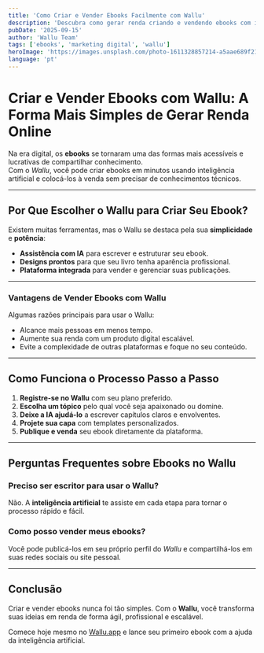 ```yaml
---
title: 'Como Criar e Vender Ebooks Facilmente com Wallu'
description: 'Descubra como gerar renda criando e vendendo ebooks com inteligência artificial no Wallu de forma simples e rápida.'
pubDate: '2025-09-15'
author: 'Wallu Team'
tags: ['ebooks', 'marketing digital', 'wallu']
heroImage: 'https://images.unsplash.com/photo-1611328857214-a5aae689f21a?w=800&h=400&fit=crop'
language: 'pt'
---
```


# Criar e Vender Ebooks com Wallu: A Forma Mais Simples de Gerar Renda Online

Na era digital, os **ebooks** se tornaram uma das formas mais acessíveis e lucrativas de compartilhar conhecimento.  
Com o *Wallu*, você pode criar ebooks em minutos usando inteligência artificial e colocá-los à venda sem precisar de conhecimentos técnicos.

---

## Por Que Escolher o Wallu para Criar Seu Ebook?

Existem muitas ferramentas, mas o Wallu se destaca pela sua **simplicidade** e **potência**:

- **Assistência com IA** para escrever e estruturar seu ebook.  
- **Designs prontos** para que seu livro tenha aparência profissional.  
- **Plataforma integrada** para vender e gerenciar suas publicações.  

---

### Vantagens de Vender Ebooks com Wallu

Algumas razões principais para usar o Wallu:  

- Alcance mais pessoas em menos tempo.  
- Aumente sua renda com um produto digital escalável.  
- Evite a complexidade de outras plataformas e foque no seu conteúdo.  

---

## Como Funciona o Processo Passo a Passo

1. **Registre-se no Wallu** com seu plano preferido.  
2. **Escolha um tópico** pelo qual você seja apaixonado ou domine.  
3. **Deixe a IA ajudá-lo** a escrever capítulos claros e envolventes.  
4. **Projete sua capa** com templates personalizados.  
5. **Publique e venda** seu ebook diretamente da plataforma.  

---

## Perguntas Frequentes sobre Ebooks no Wallu

### Preciso ser escritor para usar o Wallu?

Não. A **inteligência artificial** te assiste em cada etapa para tornar o processo rápido e fácil.

### Como posso vender meus ebooks?

Você pode publicá-los em seu próprio perfil do *Wallu* e compartilhá-los em suas redes sociais ou site pessoal.  

---

## Conclusão

Criar e vender ebooks nunca foi tão simples. Com o **Wallu**, você transforma suas ideias em renda de forma ágil, profissional e escalável.  

Comece hoje mesmo no [Wallu.app](https://wallu.app) e lance seu primeiro ebook com a ajuda da inteligência artificial.
